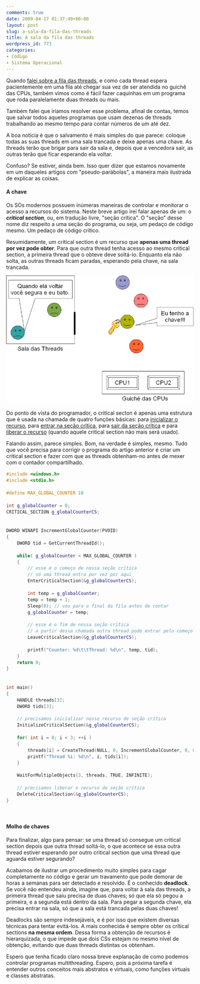 ```yaml
---
comments: true
date: 2009-04-17 01:37:49+00:00
layout: post
slug: a-sala-da-fila-das-threads
title: A sala da fila das threads
wordpress_id: 773
categories:
- Código
- Sistema Operacional
---
```


Quando [falei sobre a fila das threads](http://www.caloni.com.br/a-fila-das-threads), e como cada thread espera pacientemente em uma fila até chegar sua vez de ser atendida no guichê das CPUs, também vimos como é fácil fazer caquinhas em um programa que roda paralelamente duas threads ou mais.

Também falei que iríamos resolver esse problema, afinal de contas, temos que salvar todos aqueles programas que usam dezenas de threads trabalhando ao mesmo tempo para contar números de um até dez.

A boa notícia é que o salvamento é mais simples do que parece: coloque todas as suas threads em uma sala trancada e deixe apenas uma chave. As threads terão que brigar para sair da sala e, depois que a vencedora sair, as outras terão que ficar esperando ela voltar.

Confuso? Se estiver, ainda bem. Isso quer dizer que estamos novamente em um daqueles artigos com "pseudo-parábolas", a maneira mais ilustrada de explicar as coisas.





#### A chave



Os SOs modernos possuem inúmeras maneiras de controlar e monitorar o acesso a recursos do sistema. Neste breve artigo irei falar apenas de um: o **_critical section_**, ou, em tradução livre, "seção crítica". O "seção" desse nome diz respeito a uma seção do programa, ou seja, um pedaço de código mesmo. Um pedaço de código crítico.

Resumidamente, um critical section é um recurso que **apenas uma thread por vez pode obter**. Para que outra thread tenha acesso ao mesmo critical section, a primeira thread que o obteve deve soltá-lo. Enquanto ela não solta, as outras threads ficam paradas, esperando pela chave, na sala trancada.





[![Threads Room](/images/threads-room.png)](/images/threads-room.png)



Do ponto de vista do programador, o critical secton é apenas uma estrutura que é usada na chamada de quatro funções básicas: para [inicializar o recurso](http://msdn.microsoft.com/en-us/library/ms683472.aspx), para [entrar na seção crítica](http://msdn.microsoft.com/en-us/library/ms682608(VS.85).aspx), para [sair da seção crítica](http://msdn.microsoft.com/en-us/library/ms684169(VS.85).aspx) e para [liberar o recurso](http://msdn.microsoft.com/en-us/library/ms682552(VS.85).aspx) (quando aquele critical section não mais será usado).

Falando assim, parece simples. Bom, na verdade é simples, mesmo. Tudo que você precisa para corrigir o programa do artigo anterior é criar um critical section e fazer com que as threads obtenham-no antes de mexer com o contador compartilhado.

```cpp
#include <windows.h>
#include <stdio.h>
 
#define MAX_GLOBAL_COUNTER 10
 
int g_globalCounter = 0;
CRITICAL_SECTION g_globalCounterCS;
 
 
DWORD WINAPI IncrementGlobalCounter(PVOID)
{
	DWORD tid = GetCurrentThreadId();
 
	while( g_globalCounter < MAX_GLOBAL_COUNTER )
	{
		// esse é o começo de nossa seção crítica
		// só uma thread entra por vez por aqui
		EnterCriticalSection(&g_globalCounterCS);

		int temp = g_globalCounter;
		temp = temp + 1;
		Sleep(0); // vou para o final da fila antes de contar
		g_globalCounter = temp;

		// esse é o fim de nossa seção crítica
		// a partir dessa chamada outra thread pode entrar pelo começo
		LeaveCriticalSection(&g_globalCounterCS);

		printf("Counter: %d\t\tThread: %d\n", temp, tid);
	}
	return 0;
}
 
 
int main()
{
	HANDLE threads[3];
	DWORD tids[3];

	// precisamos inicializar nosso recurso de seção crítica	
	InitializeCriticalSection(&g_globalCounterCS);

	for( int i = 0; i < 3; ++i )
	{
		threads[i] = CreateThread(NULL, 0, IncrementGlobalCounter, 0, 0, &tids[i]);
		printf("Thread %i: %d\n", i, tids[i]);
	}
 
	WaitForMultipleObjects(3, threads, TRUE, INFINITE);

	// precisamos liberar o recurso de seção crítica
	DeleteCriticalSection(&g_globalCounterCS);
}

 

```




#### Molho de chaves



Para finalizar, algo para pensar: se uma thread só consegue um critical section depois que outra thread soltá-lo, o que acontece se essa outra thread estiver esperando por outro critical section que uma thread que aguarda estiver segurando?

Acabamos de ilustrar um procedimento muito simples para cagar completamente no código e gerar um travamento que pode demorar de horas a semanas para ser detectado e resolvido. É o conhecido **deadlock**. Se você não entendeu ainda, imagine que, para voltar à sala das threads, a primeira thread que saiu precisa de duas chaves; só que ela só pegou a primeira, e a segunda está dentro da sala. Para pegar a segunda chave, ela precisa entrar na sala, só que a sala está trancada pelas duas chaves!

Deadlocks são sempre indesejáveis, e é por isso que existem diversas técnicas para tentar evitá-los. A mais conhecida é sempre obter os critical sections **na mesma ordem**. Dessa forma a obtenção de recursos é hierarquizada, o que impede que dois CSs estejam no mesmo nível de obtenção, evitando que duas threads distintas os obtenham.

Espero que tenha ficado claro nossa breve explanação de como podemos controlar programas multithreading. Espero, pois a próxima tarefa é entender outros conceitos mais abstratos e virtuais, como funções virtuais e classes abstratas.
